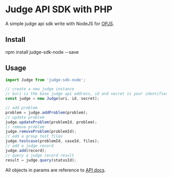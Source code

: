 Judge API SDK with PHP
======================
A simple judge api sdk write with NodeJS for [OPJS](http://opjs.coder.tips).

Install
-------
npm install judge-sdk-node --save

Usage
-----
```javascript
import Judge from 'judge-sdk-node';

// create a new judge instance
// $uri is the base judge api address, id and secret is your identifier
const judge = new Judge(uri, id, secret);

// add problem
problem = judge.addProblem(problem);
// update problem
judge.updateProblem(problemId, problem);
// remove problem
judge.removeProblem(problemId);
// add a group test files
judge.testcase(problemId, caseId, files);
// add a judge record
judge.add(record);
// query a judge record result
result = judge.query(statusId);
```

All objects in params are reference to [API docs](http://opjs.coder.tips/docs).
